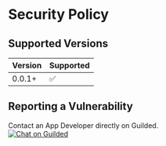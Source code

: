 # Security Policy

## Supported Versions
| Version | Supported          |
| ------- | ------------------ |
| 0.0.1+  | :white_check_mark: |

## Reporting a Vulnerability

Contact an App Developer directly on Guilded.
<br>
<a href="https://guilded.gg/GuildMC">
  <img src="https://img.shields.io/static/v1?label=Chat%20on&message=Guilded&color=F5C400" alt="Chat on Guilded" />
</a>
